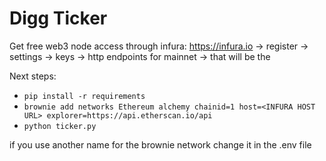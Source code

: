# Digg Ticker

Get free web3 node access through infura: https://infura.io -> register -> settings -> keys -> http endpoints for mainnet -> that will be the <INFURA HOST URL> 

Next steps:

* `pip install -r requirements`
* `brownie add networks Ethereum alchemy chainid=1 host=<INFURA HOST URL> explorer=https://api.etherscan.io/api`
* `python ticker.py`

if you use another name for the brownie network change it in the .env file
